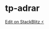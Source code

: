 # tp-adrar

[Edit on StackBlitz ⚡️](https://stackblitz.com/edit/angular-intensiv-create-a-new-project-3szumi)